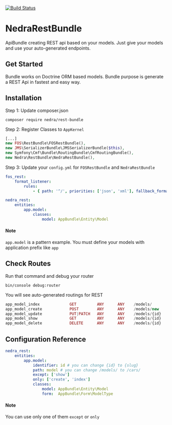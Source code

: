 [![Build Status](https://travis-ci.org/mertoksuz/ApiBundle.svg?branch=master)](https://travis-ci.org/mertoksuz/ApiBundle)

# NedraRestBundle

ApiBundle creating REST api based on your models. Just give your models and use your auto-generated endpoints.

## Get Started

Bundle works on Doctrine ORM based models. Bundle purpose is generate a REST Api in fastest and easy way.

## Installation

Step 1: Update composer.json

```
composer require nedra/rest-bundle
```

Step 2: Register Classes to `AppKernel`

```php
[...]
new FOS\RestBundle\FOSRestBundle(),
new JMS\SerializerBundle\JMSSerializerBundle($this),
new Symfony\Cmf\Bundle\RoutingBundle\CmfRoutingBundle(),
new Nedra\RestBundle\NedraRestBundle(),
```

Step 3: Update your `config.yml` for `FOSRestBundle` and `NedraRestBundle`

```yml
fos_rest:
    format_listener:
        rules:
            - { path: '^/', priorities: ['json', 'xml'], fallback_format: 'json', prefer_extension: false }
```

```yml
nedra_rest:
    entities:
        app.model:
            classes:
                model: AppBundle\Entity\Model
```

#### Note
`app.model` is a pattern example. You must define your models with application prefix like `app`


## Check Routes

Run that command and debug your router
```
bin/console debug:router
```

You will see auto-generated routings for REST
```php 
app_model_index             GET         ANY      ANY    /models/                            
app_model_create            POST        ANY      ANY    /models/new                         
app_model_update            PUT|PATCH   ANY      ANY    /models/{id}                        
app_model_show              GET         ANY      ANY    /models/{id}                        
app_model_delete            DELETE      ANY      ANY    /models/{id} 
```


## Configuration Reference

```yml
nedra_rest:
    entities:
        app.model:
            identifier: id # you can change {id} to {slug}
            path: model # you can change /models/ to /cars/
            except: ['show']
            only: ['create', 'index']
            classes:
                model: AppBundle\Entity\Model
                form:  AppBundle\Form\ModelType
```

#### Note

You can use only one of them `except` or `only`